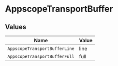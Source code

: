 # AppscopeTransportBuffer


## Values

| Name                          | Value                         |
| ----------------------------- | ----------------------------- |
| `AppscopeTransportBufferLine` | line                          |
| `AppscopeTransportBufferFull` | full                          |